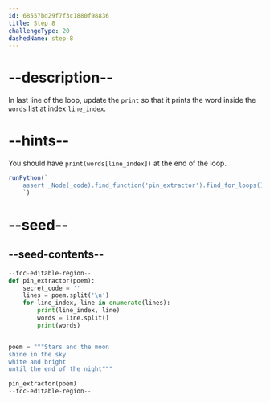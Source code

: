 ```yaml
---
id: 68557bd29f7f3c1880f98836
title: Step 8
challengeType: 20
dashedName: step-8
---
```


# --description--

In last line of the loop, update the `print` so that it prints the word inside the `words` list at index `line_index`.

# --hints--

You should have `print(words[line_index])` at the end of the loop.

```js
runPython(`
    assert _Node(_code).find_function('pin_extractor').find_for_loops()[0].find_bodies()[0].has_call('print(words[line_index])')
    `)
```

# --seed--

## --seed-contents--

```py
--fcc-editable-region--
def pin_extractor(poem):
    secret_code = ''
    lines = poem.split('\n')
    for line_index, line in enumerate(lines):
        print(line_index, line)
        words = line.split()
        print(words)


poem = """Stars and the moon
shine in the sky
white and bright
until the end of the night"""

pin_extractor(poem)
--fcc-editable-region--

```

